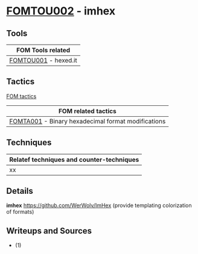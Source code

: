 # [FOMTOU002](https://github.com/blue101010/FOM/blob/main/tools/FOMTOU002.md) - imhex


## Tools

| FOM Tools related  |
| --------------------------------------- |
| [FOMTOU001](https://github.com/blue101010/FOM/blob/main/tools/FOMTOU001.md) - hexed.it  |


## Tactics

[FOM tactics](https://github.com/blue101010/FOM/blob/main/tactics/tactics.md)

| FOM related tactics  |
| --------------------------------------- |
| [FOMTA001](https://github.com/blue101010/FOM/blob/main/tactics/FOMTA001.md) - Binary hexadecimal format modifications   |

## Techniques

| Relatef techniques and counter-techniques  |
| --------------------------------------- |
| xx|

## Details

**imhex**  <https://github.com/WerWolv/ImHex> (provide templating colorization of formats)


## Writeups and Sources

- (1) 